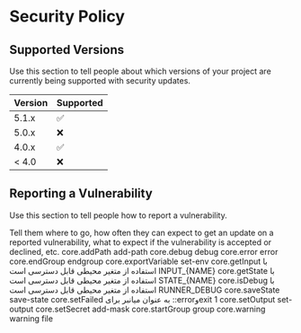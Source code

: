 # Security Policy

## Supported Versions

Use this section to tell people about which versions of your project are
currently being supported with security updates.

| Version | Supported          |
| ------- | ------------------ |
| 5.1.x   | :white_check_mark: |
| 5.0.x   | :x:                |
| 4.0.x   | :white_check_mark: |
| < 4.0   | :x:                |

## Reporting a Vulnerability

Use this section to tell people how to report a vulnerability.

Tell them where to go, how often they can expect to get an update on a
reported vulnerability, what to expect if the vulnerability is accepted or
declined, etc.
core.addPath	add-path
core.debug	debug
core.error	error
core.endGroup	endgroup
core.exportVariable	set-env
core.getInput	با استفاده از متغیر محیطی قابل دسترسی است INPUT_{NAME}
core.getState	با استفاده از متغیر محیطی قابل دسترسی است STATE_{NAME}
core.isDebug	با استفاده از متغیر محیطی قابل دسترسی است RUNNER_DEBUG
core.saveState	save-state
core.setFailed	به عنوان میانبر برای ::errorوexit 1
core.setOutput	set-output
core.setSecret	add-mask
core.startGroup	group
core.warning	warning file
